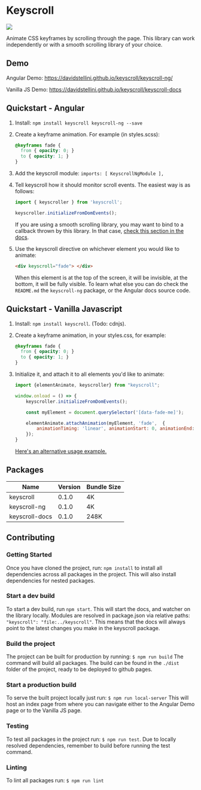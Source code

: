 # Keyscroll
![](https://github.com/davidstellini/ngrx-demo/workflows/Build%20Test%20And%20Deploy/badge.svg)

Animate CSS keyframes by scrolling through the page. This library can work independently or with a smooth scrolling library of your choice.

## Demo

Angular Demo:
https://davidstellini.github.io/keyscroll/keyscroll-ng/


Vanilla JS Demo: https://davidstellini.github.io/keyscroll/keyscroll-docs


## Quickstart - Angular

1. Install: `npm install keyscroll keyscroll-ng --save`
2. Create a keyframe animation. For example (in styles.scss):
   ```scss
   @keyframes fade {
     from { opacity: 0; }
     to { opacity: 1; }
   }
   ```
3. Add the keyscroll module:
`imports: [ KeyscrollNgModule ],`
4. Tell keyscroll how it should monitor scroll events. The easiest way is as follows:
    ```typescript
    import { keyscroller } from 'keyscroll';

    keyscroller.initializeFromDomEvents();
    ```
    
    If you are using a smooth scrolling library, you may want to bind to a callback thrown by this 
    library. In that case, [check this section in the docs](todo).
    
5. Use the keyscroll directive on whichever element you would like to animate:
   ```html
   <div keyscroll="fade"> </div>
   ```
   When this element is at the top of the screen, it will be invisible, at the bottom, it will be fully visible. To learn what else you can do check the `README.md` the `keyscroll-ng` package, or the Angular docs source code.
   
    

## Quickstart - Vanilla Javascript

1. Install: `npm install keyscroll`. (Todo: cdnjs).
2. Create a keyframe animation, in your styles.css, for example:
   ```css
   @keyframes fade {
     from { opacity: 0; }
     to { opacity: 1; }
   }
   ```
3. Initialize it, and attach it to all elements you'd like to animate:

   ```javascript
   import {elementAnimate, keyscroller} from "keyscroll";
   
   window.onload = () => {
       keyscroller.initializeFromDomEvents();
   
       const myElement = document.querySelector('[data-fade-me]');
   
       elementAnimate.attachAnimation(myElement, 'fade',  {
           animationTiming: 'linear', animationStart: 0, animationEnd: 1
       });
   }
   ```
   [Here's an alternative usage example.](https://github.com/davidstellini/keyscroll/blob/master/packages/keyscroll-docs/src/main.js)


## Packages
Name  | Version | Bundle Size
------------- | ------------- | -------------
keyscroll | 0.1.0 | 4K
keyscroll-ng |  0.1.0 | 4K
keyscroll-docs  | 0.1.0  | 248K


## Contributing

### Getting Started
Once you have cloned the project, run: `npm install` to install all dependencies across all packages in the project.
This will also install dependencies for nested packages.

### Start a dev build
To start a dev build, run `npm start`. This will start the docs, and watcher on the library locally.
Modules are resolved in package.json via relative paths: 
`"keyscroll": "file:../keyscroll"`. This means that the docs will always point to the latest changes you make in the keyscroll package.

### Build the project
The project can be built for production by running:
`$ npm run build`
The command will build all packages. The build can be found in the  `./dist` folder of the project, ready to be deployed to github pages.

### Start a production build
To serve the built project locally just run:
`$ npm run local-server`
This will host an index page from where you can navigate either to the Angular Demo page or to the Vanilla JS page.

### Testing
To test all packages in the project run:
`$ npm run test`.
Due to locally resolved dependencies, remember to build before running the test command.

### Linting
To lint all packages run:
`$ npm run lint`

